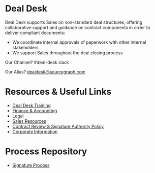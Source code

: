 # Deal Desk

Deal Desk supports Sales on non-standard deal structures, offering collaborative support and guidance on contract components in order to deliver compliant 
documents:

- We coordinate internal approvals of paperwork with other internal stakeholders
- We support Sales throughout the deal closing process.

Our Channel? #deal-desk slack

Our Alias? dealdesk@sourcegraph.com

# Resources & Useful Links

- [Deal Desk Training](https://docs.google.com/presentation/d/1yFUDU9ZOXlcK4qCs8mfUWWCtFU-cGISq5GclhsGwl2E/edit#slide=id.gd9f22cf30f_2_446)
- [Finance & Accounting](../../departments/finance.md)
- [Legal](../../departments/legal.md)
- [Sales Resources](../../departments/sales/tools/salesresources.md)
- [Contract Review & Signature Authority Policy](../../departments/legal/process/ContractReviewandSignatureAuthorityPolicy)
- [Corporate Information](https://docs.google.com/document/d/1YbtEh5xpzWh5gbslHoQ1VS_02c4HIumS0PISfpAdU2M/edit)

# Process Repository

- [Signature Process](https://docs.google.com/document/d/1ZyD-sWphRdJkzz5fo-aI2pOGv5ZnxABj4v2VWfmqIcc/edit#)
